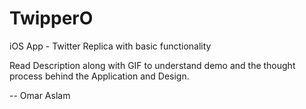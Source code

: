# TwipperO
iOS App - Twitter Replica with basic functionality

Read Description along with GIF to understand demo and the thought process behind the Application and Design.

-- Omar Aslam
